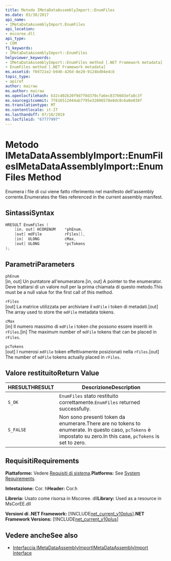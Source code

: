 ```yaml
---
title: Metodo IMetaDataAssemblyImport::EnumFiles
ms.date: 03/30/2017
api_name:
- IMetaDataAssemblyImport.EnumFiles
api_location:
- mscoree.dll
api_type:
- COM
f1_keywords:
- IMetaDataAssemblyImport::EnumFiles
helpviewer_keywords:
- IMetaDataAssemblyImport::EnumFiles method [.NET Framework metadata]
- EnumFiles method [.NET Framework metadata]
ms.assetid: f0d721e2-b946-426d-8e20-9124bd04e4cb
topic_type:
- apiref
author: mairaw
ms.author: mairaw
ms.openlocfilehash: b32c402b20f9d7f0d370cfa6ec8376603efa8c3f
ms.sourcegitcommit: 7f616512044ab7795e32806578e8dc0c6a0e038f
ms.translationtype: MT
ms.contentlocale: it-IT
ms.lasthandoff: 07/10/2019
ms.locfileid: "67777997"
---
```

# <a name="imetadataassemblyimportenumfiles-method"></a><span data-ttu-id="bf3c4-102">Metodo IMetaDataAssemblyImport::EnumFiles</span><span class="sxs-lookup"><span data-stu-id="bf3c4-102">IMetaDataAssemblyImport::EnumFiles Method</span></span>
<span data-ttu-id="bf3c4-103">Enumera i file di cui viene fatto riferimento nel manifesto dell'assembly corrente.</span><span class="sxs-lookup"><span data-stu-id="bf3c4-103">Enumerates the files referenced in the current assembly manifest.</span></span>  
  
## <a name="syntax"></a><span data-ttu-id="bf3c4-104">Sintassi</span><span class="sxs-lookup"><span data-stu-id="bf3c4-104">Syntax</span></span>  
  
```cpp  
HRESULT EnumFiles (  
    [in, out] HCORENUM    *phEnum,   
    [out] mdFile          rFiles[],   
    [in]  ULONG           cMax,   
    [out] ULONG           *pcTokens  
);  
```  
  
## <a name="parameters"></a><span data-ttu-id="bf3c4-105">Parametri</span><span class="sxs-lookup"><span data-stu-id="bf3c4-105">Parameters</span></span>  
 `phEnum`  
 <span data-ttu-id="bf3c4-106">[in, out] Un puntatore all'enumeratore.</span><span class="sxs-lookup"><span data-stu-id="bf3c4-106">[in, out] A pointer to the enumerator.</span></span> <span data-ttu-id="bf3c4-107">Deve trattarsi di un valore null per la prima chiamata di questo metodo.</span><span class="sxs-lookup"><span data-stu-id="bf3c4-107">This must be a null value for the first call of this method.</span></span>  
  
 `rFiles`  
 <span data-ttu-id="bf3c4-108">[out] La matrice utilizzata per archiviare il `mdFile` i token di metadati.</span><span class="sxs-lookup"><span data-stu-id="bf3c4-108">[out] The array used to store the `mdFile` metadata tokens.</span></span>  
  
 `cMax`  
 <span data-ttu-id="bf3c4-109">[in] Il numero massimo di `mdFile` i token che possono essere inseriti in `rFiles`.</span><span class="sxs-lookup"><span data-stu-id="bf3c4-109">[in] The maximum number of `mdFile` tokens that can be placed in `rFiles`.</span></span>  
  
 `pcTokens`  
 <span data-ttu-id="bf3c4-110">[out] I numerosi `mdFile` token effettivamente posizionati nella `rFiles`.</span><span class="sxs-lookup"><span data-stu-id="bf3c4-110">[out] The number of `mdFile` tokens actually placed in `rFiles`.</span></span>  
  
## <a name="return-value"></a><span data-ttu-id="bf3c4-111">Valore restituito</span><span class="sxs-lookup"><span data-stu-id="bf3c4-111">Return Value</span></span>  
  
|<span data-ttu-id="bf3c4-112">HRESULT</span><span class="sxs-lookup"><span data-stu-id="bf3c4-112">HRESULT</span></span>|<span data-ttu-id="bf3c4-113">Descrizione</span><span class="sxs-lookup"><span data-stu-id="bf3c4-113">Description</span></span>|  
|-------------|-----------------|  
|`S_OK`|<span data-ttu-id="bf3c4-114">`EnumFiles` stato restituito correttamente.</span><span class="sxs-lookup"><span data-stu-id="bf3c4-114">`EnumFiles` returned successfully.</span></span>|  
|`S_FALSE`|<span data-ttu-id="bf3c4-115">Non sono presenti token da enumerare.</span><span class="sxs-lookup"><span data-stu-id="bf3c4-115">There are no tokens to enumerate.</span></span> <span data-ttu-id="bf3c4-116">In questo caso, `pcTokens` è impostato su zero.</span><span class="sxs-lookup"><span data-stu-id="bf3c4-116">In this case, `pcTokens` is set to zero.</span></span>|  
  
## <a name="requirements"></a><span data-ttu-id="bf3c4-117">Requisiti</span><span class="sxs-lookup"><span data-stu-id="bf3c4-117">Requirements</span></span>  
 <span data-ttu-id="bf3c4-118">**Piattaforme:** Vedere [Requisiti di sistema](../../../../docs/framework/get-started/system-requirements.md).</span><span class="sxs-lookup"><span data-stu-id="bf3c4-118">**Platforms:** See [System Requirements](../../../../docs/framework/get-started/system-requirements.md).</span></span>  
  
 <span data-ttu-id="bf3c4-119">**Intestazione:** Cor. h</span><span class="sxs-lookup"><span data-stu-id="bf3c4-119">**Header:** Cor.h</span></span>  
  
 <span data-ttu-id="bf3c4-120">**Libreria:** Usato come risorsa in Mscoree. dll</span><span class="sxs-lookup"><span data-stu-id="bf3c4-120">**Library:** Used as a resource in MsCorEE.dll</span></span>  
  
 <span data-ttu-id="bf3c4-121">**Versioni di .NET Framework:** [!INCLUDE[net_current_v10plus](../../../../includes/net-current-v10plus-md.md)]</span><span class="sxs-lookup"><span data-stu-id="bf3c4-121">**.NET Framework Versions:** [!INCLUDE[net_current_v10plus](../../../../includes/net-current-v10plus-md.md)]</span></span>  
  
## <a name="see-also"></a><span data-ttu-id="bf3c4-122">Vedere anche</span><span class="sxs-lookup"><span data-stu-id="bf3c4-122">See also</span></span>

- [<span data-ttu-id="bf3c4-123">Interfaccia IMetaDataAssemblyImport</span><span class="sxs-lookup"><span data-stu-id="bf3c4-123">IMetaDataAssemblyImport Interface</span></span>](../../../../docs/framework/unmanaged-api/metadata/imetadataassemblyimport-interface.md)
